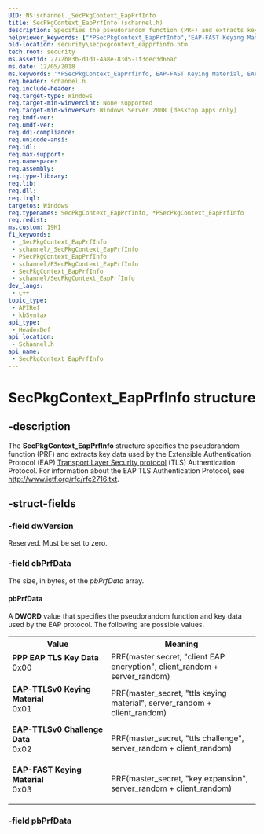 ```yaml
---
UID: NS:schannel._SecPkgContext_EapPrfInfo
title: SecPkgContext_EapPrfInfo (schannel.h)
description: Specifies the pseudorandom function (PRF) and extracts key data used by the Extensible Authentication Protocol (EAP) Transport Layer Security protocol (TLS) Authentication Protocol.
helpviewer_keywords: ["*PSecPkgContext_EapPrfInfo","EAP-FAST Keying Material","EAP-TTLSv0 Challenge Data","EAP-TTLSv0 Keying Material","PPP EAP TLS Key Data","PSecPkgContext_EapPrfInfo","PSecPkgContext_EapPrfInfo structure pointer [Security]","SecPkgContext_EapPrfInfo","SecPkgContext_EapPrfInfo structure [Security]","schannel/PSecPkgContext_EapPrfInfo","schannel/SecPkgContext_EapPrfInfo","security.secpkgcontext_eapprfinfo"]
old-location: security\secpkgcontext_eapprfinfo.htm
tech.root: security
ms.assetid: 2772b83b-d1d1-4a8e-83d5-1f3dec3d66ac
ms.date: 12/05/2018
ms.keywords: '*PSecPkgContext_EapPrfInfo, EAP-FAST Keying Material, EAP-TTLSv0 Challenge Data, EAP-TTLSv0 Keying Material, PPP EAP TLS Key Data, PSecPkgContext_EapPrfInfo, PSecPkgContext_EapPrfInfo structure pointer [Security], SecPkgContext_EapPrfInfo, SecPkgContext_EapPrfInfo structure [Security], schannel/PSecPkgContext_EapPrfInfo, schannel/SecPkgContext_EapPrfInfo, security.secpkgcontext_eapprfinfo'
req.header: schannel.h
req.include-header: 
req.target-type: Windows
req.target-min-winverclnt: None supported
req.target-min-winversvr: Windows Server 2008 [desktop apps only]
req.kmdf-ver: 
req.umdf-ver: 
req.ddi-compliance: 
req.unicode-ansi: 
req.idl: 
req.max-support: 
req.namespace: 
req.assembly: 
req.type-library: 
req.lib: 
req.dll: 
req.irql: 
targetos: Windows
req.typenames: SecPkgContext_EapPrfInfo, *PSecPkgContext_EapPrfInfo
req.redist: 
ms.custom: 19H1
f1_keywords:
 - _SecPkgContext_EapPrfInfo
 - schannel/_SecPkgContext_EapPrfInfo
 - PSecPkgContext_EapPrfInfo
 - schannel/PSecPkgContext_EapPrfInfo
 - SecPkgContext_EapPrfInfo
 - schannel/SecPkgContext_EapPrfInfo
dev_langs:
 - c++
topic_type:
 - APIRef
 - kbSyntax
api_type:
 - HeaderDef
api_location:
 - Schannel.h
api_name:
 - SecPkgContext_EapPrfInfo
---
```


# SecPkgContext_EapPrfInfo structure


## -description

The <b>SecPkgContext_EapPrfInfo</b> structure specifies the pseudorandom function (PRF) and extracts key data used by the Extensible Authentication Protocol (EAP) <a href="/windows/desktop/SecGloss/t-gly">Transport Layer Security protocol</a> (TLS) Authentication Protocol. For information about the EAP TLS Authentication Protocol, see <a href="https://www.ietf.org/rfc/rfc2716.txt">http://www.ietf.org/rfc/rfc2716.txt</a>.

## -struct-fields

### -field dwVersion

Reserved. Must be set to zero.

### -field cbPrfData

The size, in bytes, of the <i>pbPrfData</i> array.



#### pbPrfData

A <b>DWORD</b> value that specifies the pseudorandom function and key data used by the EAP protocol. The following are possible values.

<table>
<tr>
<th>Value</th>
<th>Meaning</th>
</tr>
<tr>
<td width="40%"><a id="PPP_EAP_TLS_Key_Data"></a><a id="ppp_eap_tls_key_data"></a><a id="PPP_EAP_TLS_KEY_DATA"></a><dl>
<dt><b>PPP EAP TLS Key Data</b></dt>
<dt>0x00</dt>
</dl>
</td>
<td width="60%">
PRF(master secret, "client EAP encryption", client_random + server_random)

</td>
</tr>
<tr>
<td width="40%"><a id="EAP-TTLSv0_Keying_Material"></a><a id="eap-ttlsv0_keying_material"></a><a id="EAP-TTLSV0_KEYING_MATERIAL"></a><dl>
<dt><b>EAP-TTLSv0 Keying Material</b></dt>
<dt>0x01</dt>
</dl>
</td>
<td width="60%">
PRF(master_secret, "ttls keying material", server_random + client_random)

</td>
</tr>
<tr>
<td width="40%"><a id="EAP-TTLSv0_Challenge_Data"></a><a id="eap-ttlsv0_challenge_data"></a><a id="EAP-TTLSV0_CHALLENGE_DATA"></a><dl>
<dt><b>EAP-TTLSv0 Challenge Data</b></dt>
<dt>0x02</dt>
</dl>
</td>
<td width="60%">
PRF(master_secret, "ttls challenge", server_random + client_random)

</td>
</tr>
<tr>
<td width="40%"><a id="EAP-FAST_Keying_Material"></a><a id="eap-fast_keying_material"></a><a id="EAP-FAST_KEYING_MATERIAL"></a><dl>
<dt><b>EAP-FAST Keying Material</b></dt>
<dt>0x03</dt>
</dl>
</td>
<td width="60%">
PRF(master_secret, "key expansion", server_random + client_random)

</td>
</tr>
</table>

### -field pbPrfData